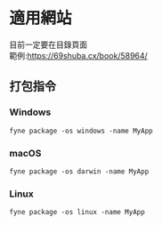 # 適用網站  

目前一定要在目錄頁面  
範例:https://69shuba.cx/book/58964/  

## 打包指令

### Windows

```
fyne package -os windows -name MyApp
```  

### macOS  

```
fyne package -os darwin -name MyApp
```  

### Linux  

```
fyne package -os linux -name MyApp
```